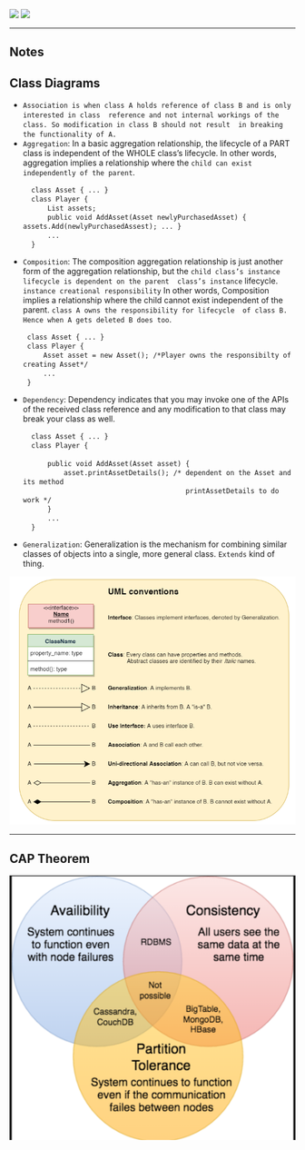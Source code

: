 ![](https://img.shields.io/static/v1?label=Author&message=Rohit+Chaudhari&color=339933&logo=Apache)
![](https://img.shields.io/static/v1?label=OOP&message=OOD&color=27AE60&logo=MongoDB)

----------------------------------------------------
Notes
----------------------------------------------------
Class Diagrams
----------------------------------------------------
- `Association is when class A holds reference of class B and is only interested in class 
  reference and not internal workings of the class. So modification in class B should not result 
  in breaking the functionality of A.`
- `Aggregation`: In a basic aggregation relationship, the lifecycle of a PART class is 
  independent of the WHOLE class’s lifecycle. In other words, aggregation implies a relationship 
  where the `child can exist independently of the parent`. 
  ```
    class Asset { ... }
    class Player {
        List assets;
        public void AddAsset(Asset newlyPurchasedAsset) { assets.Add(newlyPurchasedAssest); ... }
        ...
    }
  ```
- `Composition`: The composition aggregation relationship is just another form of the 
  aggregation relationship, but the `child class’s instance lifecycle is dependent on the parent 
  class’s instance` lifecycle.` instance creational responsibility` In other words, Composition implies a relationship where the 
  child cannot exist independent of the parent. `class A owns the responsibility for lifecycle 
  of class B. Hence when A gets deleted B does too`.
   ```
    class Asset { ... }
    class Player {
        Asset asset = new Asset(); /*Player owns the responsibilty of creating Asset*/
        ...
    }
  ```
- `Dependency`: Dependency indicates that you may invoke one of the APIs of the received class 
  reference and any modification to that class may break your class as well.
  ```
    class Asset { ... }
    class Player {
        
        public void AddAsset(Asset asset) {  
            asset.printAssetDetails(); /* dependent on the Asset and its method 
                                          printAssetDetails to do work */
        }
        ...
    }
  ```  
- `Generalization`: Generalization is the mechanism for combining similar classes of objects into 
   a single, more general class. `Extends` kind of thing.
  
![img.png](resources/img.png)

----------------------------------------------------
CAP Theorem
----------------------------------------------------


![img.png](resources/cap.png)
